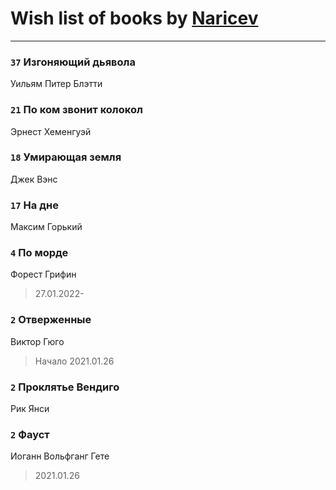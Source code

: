 # Wish list of books by [Naricev](https://plus.google.com/u/0/107090515204537133928/)
---

### `37` Изгоняющий дьявола
Уильям Питер Блэтти

### `21` По ком звонит колокол
Эрнест Хеменгуэй

### `18` Умирающая земля
Джек Вэнс

### `17` На дне
Максим Горький

### `4` По морде
Форест Грифин
> 27.01.2022-

### `2` Отверженные
Виктор Гюго
> Начало 2021.01.26

### `2` Проклятье Вендиго
Рик Янси

### `2` Фауст
Иоганн Вольфганг Гете
> 2021.01.26

